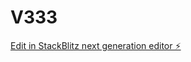 # V333

[Edit in StackBlitz next generation editor ⚡️](https://stackblitz.com/~/github.com/ArthurPhyto/V333)